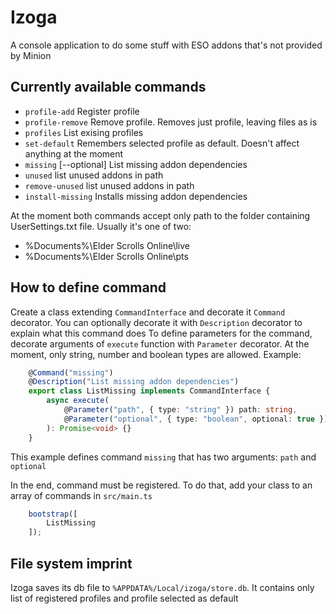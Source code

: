 # Izoga

A console application to do some stuff with ESO addons that's not provided by Minion

## Currently available commands

  - `profile-add` <path> <name>          Register profile
  - `profile-remove` <name>              Remove profile. Removes just profile, leaving files as is
  - `profiles`                           List exising profiles
  - `set-default` <name>                 Remembers selected profile as default. Doesn't affect anything at the moment
  - `missing` <name> [--optional]        List missing addon dependencies
  - `unused` <name>                      list unused addons in path
  - `remove-unused` <name>               list unused addons in path
  - `install-missing` <name>             Installs missing addon dependencies

At the moment both commands accept only path to the folder containing UserSettings.txt file. Usually it's one of two:
- %Documents%\Elder Scrolls Online\live
- %Documents%\Elder Scrolls Online\pts

## How to define command

Create a class extending `CommandInterface` and decorate it `Command` decorator. You can optionally decorate it with `Description` decorator to explain what this command does
To define parameters for the command, decorate arguments of `execute` function with `Parameter` decorator. At the moment, only string, number and boolean types are allowed.
Example: 
```ts
    @Command("missing")
    @Description("List missing addon dependencies")
    export class ListMissing implements CommandInterface {
        async execute(
            @Parameter("path", { type: "string" }) path: string,
            @Parameter("optional", { type: "boolean", optional: true }) optional: boolean,
        ): Promise<void> {}
    }
```

This example defines command `missing` that has two arguments: `path` and `optional`

In the end, command must be registered. To do that, add your class to an array of commands in `src/main.ts`
```ts
    bootstrap([
        ListMissing
    ]);
```

## File system imprint

Izoga saves its db file to `%APPDATA%/Local/izoga/store.db`. It contains only list of registered profiles and profile selected as default
